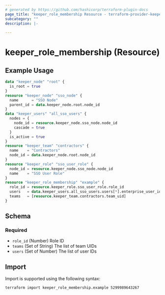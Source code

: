 ```yaml
---
# generated by https://github.com/hashicorp/terraform-plugin-docs
page_title: "keeper_role_membership Resource - terraform-provider-keeper"
subcategory: ""
description: |-
  
---
```


# keeper_role_membership (Resource)



## Example Usage

```terraform
data "keeper_node" "root" {
  is_root = true
}
resource "keeper_node" "sso_node" {
  name      = "SSO Node"
  parent_id = data.keeper_node.root.node_id
}
data "keeper_users" "all_sso_users" {
  nodes = {
    node_id = resource.keeper_node.sso_node.node_id
    cascade = true
  }
  is_active = true
}
resource "keeper_team" "contractors" {
  name    = "Contractors"
  node_id = data.keeper_node.root.node_id
}
resource "keeper_role" "sso_user_role" {
  node_id = resource.keeper_node.sso_node.node_id
  name    = "SSO User Role"
}
resource "keeper_role_membership" "example" {
  role_id = resource.keeper_role.sso_user_role.role_id
  users   = data.keeper_users.all_sso_users.users[*].enterprise_user_id
  teams   = [resource.keeper_team.contractors.team_uid]
}
```

<!-- schema generated by tfplugindocs -->
## Schema

### Required

- `role_id` (Number) Role ID
- `teams` (Set of String) The list of team UIDs
- `users` (Set of Number) The list of user IDs

## Import

Import is supported using the following syntax:

```shell
terraform import keeper_role_membership.example 5299989643267
```
